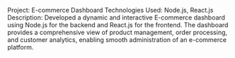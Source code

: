 Project: E-commerce Dashboard
Technologies Used: Node.js, React.js
Description:
Developed a dynamic and interactive E-commerce dashboard using Node.js for the backend and React.js for the frontend. 
The dashboard provides a comprehensive view of product management, order processing, and customer analytics, enabling smooth administration of an e-commerce platform.
